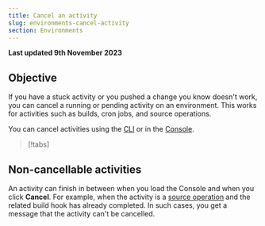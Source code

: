 ```yaml
---
title: Cancel an activity
slug: environments-cancel-activity
section: Environments
---
```


**Last updated 9th November 2023**



## Objective  

If you have a stuck activity or you pushed a change you know doesn't work,
you can cancel a running or pending activity on an environment.
This works for activities such as builds, cron jobs, and source operations.

You can cancel activities using the [CLI](../environments-administration/cli)
or in the [Console](../environments-administration/web).

> [!tabs]      

## Non-cancellable activities

An activity can finish in between when you load the Console and when you click **Cancel**.
For example, when the activity is a [source operation](../environments-create-apps/source-operations)
and the related build hook has already completed.
In such cases, you get a message that the activity can't be cancelled.

